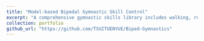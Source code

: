```yaml
---
title: "Model-based Bipedal Gymnastic Skill Control"
excerpt: "A comprehensive gymnastic skills library includes walking, running, jumping and flipping over the bar.<br/><img src='/images/Leaping.png'>"
collection: portfolio
github_url: "https://github.com/TSUITUENYUE/Biped-Gymnastics"
---
```

